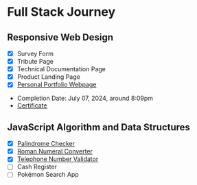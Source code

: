 # Full Stack Journey

## Responsive Web Design
- [X] Survey Form
- [X] Tribute Page
- [X] Technical Documentation Page
- [X] Product Landing Page
- [x] <a href="https://krislette.github.io/fcc-portfolio/">Personal Portfolio Webpage</a>

- Completion Date: July 07, 2024, around 8:09pm
- <a href="https://www.freecodecamp.org/certification/krislette/responsive-web-design">Certificate</a>

## JavaScript Algorithm and Data Structures
- [X] <a href="https://krislette.github.io/fcc-palchecker/">Palindrome Checker</a>
- [X] <a href="https://krislette.github.io/fcc-romanum/">Roman Numeral Converter</a>
- [X] <a href="https://krislette.github.io/fcc-telnum/">Telephone Number Validator</a>
- [ ] Cash Register
- [ ] Pokémon Search App
